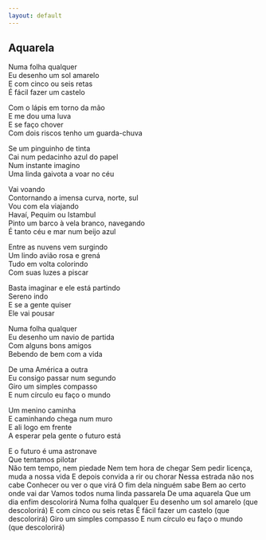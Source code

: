 ```yaml
---
layout: default 
---
```


## Aquarela 

Numa folha qualquer<br>
Eu desenho um sol amarelo<br>
E com cinco ou seis retas<br>
É fácil fazer um castelo<br>

Com o lápis em torno da mão<br>
E me dou uma luva<br>
E se faço chover<br>
Com dois riscos tenho um guarda-chuva<br>

Se um pinguinho de tinta<br>
Cai num pedacinho azul do papel<br>
Num instante imagino<br>
Uma linda gaivota a voar no céu<br>

Vai voando<br>
Contornando a imensa curva, norte, sul<br>
Vou com ela viajando<br>
Havaí, Pequim ou Istambul<br>
Pinto um barco à vela branco, navegando<br>
É tanto céu e mar num beijo azul<br>

Entre as nuvens vem surgindo<br>
Um lindo avião rosa e grená<br>
Tudo em volta colorindo<br>
Com suas luzes a piscar<br>

Basta imaginar e ele está partindo<br>
Sereno indo<br>
E se a gente quiser<br>
Ele vai pousar<br>

Numa folha qualquer<br>
Eu desenho um navio de partida<br>
Com alguns bons amigos<br>
Bebendo de bem com a vida<br>

De uma América a outra<br>
Eu consigo passar num segundo<br>
Giro um simples compasso<br>
E num círculo eu faço o mundo<br>

Um menino caminha<br>
E caminhando chega num muro<br>
E ali logo em frente<br>
A esperar pela gente o futuro está<br>

E o futuro é uma astronave<br>
Que tentamos pilotar<br>
Não tem tempo, nem piedade
Nem tem hora de chegar
Sem pedir licença, muda a nossa vida
E depois convida a rir ou chorar
Nessa estrada não nos cabe
Conhecer ou ver o que virá
O fim dela ninguém sabe
Bem ao certo onde vai dar
Vamos todos numa linda passarela
De uma aquarela
Que um dia enfim descolorirá
Numa folha qualquer
Eu desenho um sol amarelo (que descolorirá)
E com cinco ou seis retas
É fácil fazer um castelo (que descolorirá)
Giro um simples compasso
E num círculo eu faço o mundo (que descolorirá)
